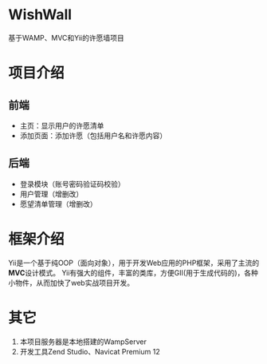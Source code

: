 # WishWall
基于WAMP、MVC和Yii的许愿墙项目

# 项目介绍
## 前端
- 主页：显示用户的许愿清单
- 添加页面：添加许愿（包括用户名和许愿内容）
## 后端
- 登录模块（账号密码验证码校验）
- 用户管理（增删改）
- 愿望清单管理（增删改）

# 框架介绍
Yii是一个基于纯OOP（面向对象），用于开发Web应用的PHP框架，采用了主流的**MVC**设计模式。
Yii有强大的组件，丰富的类库，方便GII(用于生成代码的)，各种小物件，从而加快了web实战项目开发。

# 其它
1. 本项目服务器是本地搭建的WampServer
2. 开发工具Zend Studio、Navicat Premium 12





